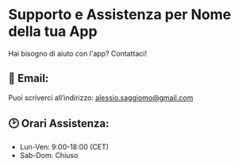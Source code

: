 # Supporto e Assistenza per Nome della tua App

Hai bisogno di aiuto con l'app? Contattaci!

## 📧 Email:
Puoi scriverci all’indirizzo: [alessio.saggiomo@gmail.com](mailto:alessio.saggiomo@gmail.com)

## 🕑 Orari Assistenza:
- Lun-Ven: 9:00-18:00 (CET)
- Sab-Dom: Chiuso
